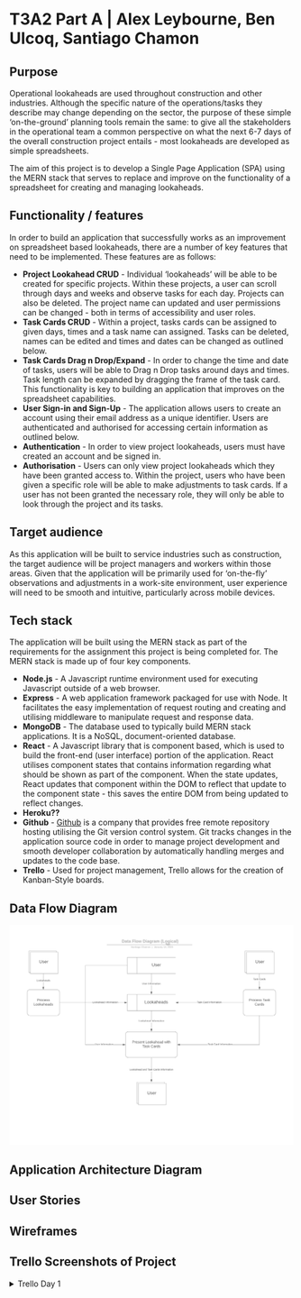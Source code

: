 # T3A2 Part A | Alex Leybourne, Ben Ulcoq, Santiago Chamon

## Purpose
Operational lookaheads are used throughout construction and other industries. Although the specific nature of the operations/tasks they describe may change depending on the sector, the purpose of these simple ‘on-the-ground’ planning tools remain the same: to give all the stakeholders in the operational team a common perspective on what the next 6-7 days of the overall construction project entails - most lookaheads are developed as simple spreadsheets.

The aim of this project is to develop a Single Page Application (SPA) using the MERN stack that serves to replace and improve on the functionality of a spreadsheet for creating and managing lookaheads.


## Functionality / features
In order to build an application that successfully works as an improvement on spreadsheet based lookaheads, there are a number of key features that need to be implemented.  These features are as follows:
* **Project Lookahead CRUD** - Individual ‘lookaheads’ will be able to be created for specific projects. Within these projects, a user can scroll through days and weeks and observe tasks for each day. Projects can also be deleted. The project name can updated and user permissions can be changed - both in terms of accessibility and user roles.
* **Task Cards CRUD** - Within a project, tasks cards can be assigned to given days, times and a task name can assigned. Tasks can be deleted, names can be edited and times and dates can be changed as outlined below.
* **Task Cards Drag n Drop/Expand** - In order to change the time and date of tasks, users will be able to Drag n Drop tasks around days and times. Task length can be expanded by dragging the frame of the task card. This functionality is key to building an application that improves on the spreadsheet capabilities.
* **User Sign-in and Sign-Up** - The application allows users to create an account using their email address as a unique identifier. Users are authenticated and authorised for accessing certain information as outlined below.
* **Authentication** - In order to view project lookaheads, users must have created an account and be signed in.
* **Authorisation** - Users can only view project lookaheads which they have been granted access to. Within the project, users who have been given a specific role will be able to make adjustments to task cards. If a user has not been granted the necessary role, they will only be able to look through the project and its tasks.


## Target audience
As this application will be built to service industries such as construction, the target audience will be project managers and workers within those areas. Given that the application will be primarily used for ‘on-the-fly’ observations and adjustments in a work-site environment, user experience will need to be smooth and intuitive, particularly across mobile devices.


## Tech stack
The application will be built using the MERN stack as part of the requirements for the assignment this project is being completed for.
The MERN stack is made up of four key components.
* **Node.js** - A Javascript runtime environment used for executing Javascript outside of a web browser.
* **Express** - A web application framework packaged for use with Node. It facilitates the easy implementation of request routing and creating and utilising middleware to manipulate request and response data.
* **MongoDB** - The database used to typically build MERN stack applications. It is a NoSQL, document-oriented database.
* **React** -  A Javascript library that is component based, which is used to build the front-end (user interface) portion of the application. React utilises component states that contains information regarding what should be shown as part of the component. When the state updates, React updates that component within the DOM to reflect that update to the component state - this saves the entire DOM from being updated to reflect changes.
* **Heroku??**
* **Github** -  [Github](https://github.com/)  is a company that provides free remote repository hosting utilising the Git version control system.
Git tracks changes in the application source code in order to manage project development and smooth developer collaboration by automatically handling merges and updates to the code base.
* **Trello** - Used for project management, Trello allows for the creation of Kanban-Style boards.

## Data Flow Diagram
![Data Flow Diagram](docs/data_flow_diagram.png)

## Application Architecture Diagram
## User Stories
## Wireframes
## Trello Screenshots of Project
<details>
  <summary>Trello Day 1</summary>

  ![Trello Board Day 1](./docs/trello_history/trello-day1.png?raw=true)

</details>
